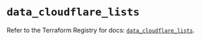 # `data_cloudflare_lists`

Refer to the Terraform Registry for docs: [`data_cloudflare_lists`](https://registry.terraform.io/providers/cloudflare/cloudflare/5.10.1/docs/data-sources/lists).
